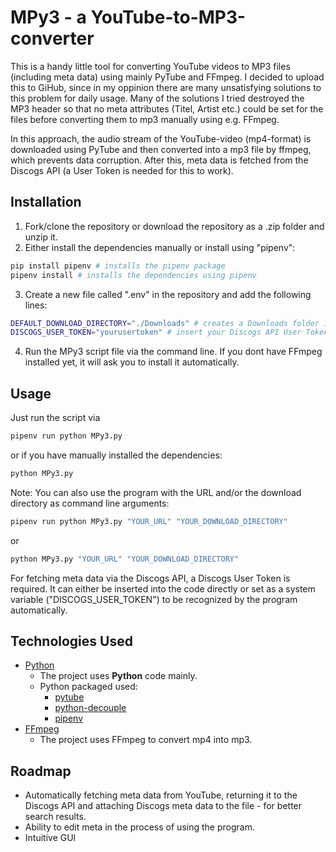 # MPy3 - a YouTube-to-MP3-converter
This is a handy little tool for converting YouTube videos to MP3 files (including meta data) using mainly PyTube and FFmpeg.
I decided to upload this to GiHub, since in my oppinion there are many unsatisfying solutions to this problem for daily usage. Many of the solutions I tried destroyed the MP3 header so that no meta attributes (Titel, Artist etc.) could be set for the files before converting them to mp3 manually using e.g. FFmpeg.

In this approach, the audio stream of the YouTube-video (mp4-format) is downloaded using PyTube and then converted into a mp3 file by ffmpeg, which prevents data corruption. After this, meta data is fetched from the Discogs API (a User Token is needed for this to work).
## Installation
1. Fork/clone the repository or download the repository as a .zip folder and unzip it.
2. Either install the dependencies manually or install using "pipenv":
```bash
pip install pipenv # installs the pipenv package
pipenv install # installs the dependencies using pipenv
```
3. Create a new file called ".env" in the repository and add the following lines:
```bash
DEFAULT_DOWNLOAD_DIRECTORY="./Downloads" # creates a Downloads folder in the current directory - change path if needed
DISCOGS_USER_TOKEN="yourusertoken" # insert your Discogs API User Token
```
4. Run the MPy3 script file via the command line. If you dont have FFmpeg installed yet, it will ask you to install it automatically.
## Usage
Just run the script via
```bash
pipenv run python MPy3.py
```
or if you have manually installed the dependencies:
```bash
python MPy3.py
```

Note: You can also use the program with the URL and/or the download directory as command line arguments:
```bash
pipenv run python MPy3.py "YOUR_URL" "YOUR_DOWNLOAD_DIRECTORY"
```
or
```bash
python MPy3.py "YOUR_URL" "YOUR_DOWNLOAD_DIRECTORY"
```
For fetching meta data via the Discogs API, a Discogs User Token is required. It can either be inserted into the code directly or set as a system variable ("DISCOGS_USER_TOKEN") to be recognized by the program automatically.
## Technologies Used
- [Python](https://www.python.org)
    - The project uses **Python** code mainly.
    - Python packaged used: 
        - [pytube](https://pytube.io/en/latest/)
        - [python-decouple](https://pypi.org/project/python-decouple/)
        - [pipenv](https://pipenv.pypa.io/en/latest/)
- [FFmpeg](https://ffmpeg.org)
    - The project uses FFmpeg to convert mp4 into mp3.
## Roadmap
- Automatically fetching meta data from YouTube, returning it to the Discogs API and attaching Discogs meta data to the file - for better search results.
- Ability to edit meta in the process of using the program.
- Intuitive GUI

